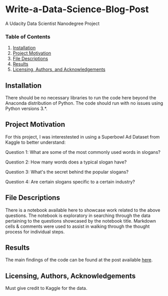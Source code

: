 
# Write-a-Data-Science-Blog-Post
A Udacity Data Scientist Nanodegree Project

### Table of Contents

1. [Installation](#installation)
2. [Project Motivation](#motivation)
3. [File Descriptions](#files)
4. [Results](#results)
5. [Licensing, Authors, and Acknowledgements](#licensing)

## Installation <a name="installation"></a>

There should be no necessary libraries to run the code here beyond the Anaconda distribution of Python.  The code should run with no issues using Python versions 3.*.

## Project Motivation<a name="motivation"></a>

For this project, I was interestested in using a Superbowl Ad Dataset from Kaggle to better understand:

Question 1: What are some of the most commonly used words in slogans?

Question 2: How many words does a typical slogan have?

Question 3: What's the secret behind the popular slogans?

Question 4: Are certain slogans specific to a certain industry? 


## File Descriptions <a name="files"></a>

There is a notebook available here to showcase work related to the above questions. The notebook is exploratory in searching through the data pertaining to the questions showcased by the notebook title. Markdown cells & comments were used to assist in walking through the thought process for individual steps.

## Results<a name="results"></a>

The main findings of the code can be found at the post available [here](https://medium.com/@keegancwinchester/what-makes-up-a-slogan-c0adb093e221).

## Licensing, Authors, Acknowledgements<a name="licensing"></a>

Must give credit to Kaggle for the data. 
